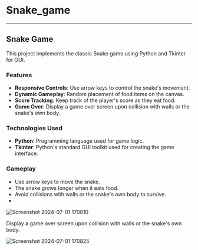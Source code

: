 # Snake_game
---

## Snake Game

This project implements the classic Snake game using Python and Tkinter for GUI.

### Features

- **Responsive Controls**: Use arrow keys to control the snake's movement.
- **Dynamic Gameplay**: Random placement of food items on the canvas.
- **Score Tracking**: Keep track of the player's score as they eat food.
- **Game Over**: Display a game over screen upon collision with walls or the snake's own body.

### Technologies Used

- **Python**: Programming language used for game logic.
- **Tkinter**: Python's standard GUI toolkit used for creating the game interface.

### Gameplay

- Use arrow keys to move the snake.
- The snake grows longer when it eats food.
- Avoid collisions with walls or the snake's own body to survive.
- 
![Screenshot 2024-07-01 170810](https://github.com/lRennan/Snake_game/assets/94014673/0d99d671-95cb-4cf1-b731-efaf714f474a)

 Display a game over screen upon collision with walls or the snake's own body.
 
![Screenshot 2024-07-01 170825](https://github.com/lRennan/Snake_game/assets/94014673/a324f4eb-6f87-429a-bb9b-e867afed4e2f)

